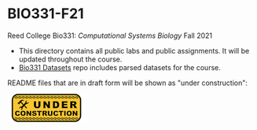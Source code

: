 # BIO331-F21

Reed College Bio331: _Computational Systems Biology_ Fall 2021

- This directory contains all public labs and public assignments. It will be updated throughout the course.
- [Bio331 Datasets](https://github.com/Reed-CompBio/BIO331-Datasets) repo includes parsed datasets for the course.

README files that are in draft form will be shown as "under construction":

![under construction](figs/under-construction-small.png)
